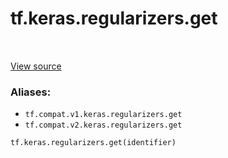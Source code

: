 <div itemscope itemtype="http://developers.google.com/ReferenceObject">
<meta itemprop="name" content="tf.keras.regularizers.get" />
<meta itemprop="path" content="Stable" />
</div>

# tf.keras.regularizers.get

<!-- Insert buttons -->

<table class="tfo-notebook-buttons tfo-api" align="left">
</table>

<a target="_blank" href="/code/stable/tensorflow/python/keras/regularizers.py">View source</a>



<!-- Start diff -->


### Aliases:

* `tf.compat.v1.keras.regularizers.get`
* `tf.compat.v2.keras.regularizers.get`


``` python
tf.keras.regularizers.get(identifier)
```



<!-- Placeholder for "Used in" -->

